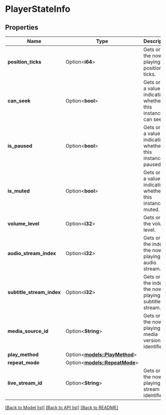 # PlayerStateInfo

## Properties

Name | Type | Description | Notes
------------ | ------------- | ------------- | -------------
**position_ticks** | Option<**i64**> | Gets or sets the now playing position ticks. | [optional]
**can_seek** | Option<**bool**> | Gets or sets a value indicating whether this instance can seek. | [optional]
**is_paused** | Option<**bool**> | Gets or sets a value indicating whether this instance is paused. | [optional]
**is_muted** | Option<**bool**> | Gets or sets a value indicating whether this instance is muted. | [optional]
**volume_level** | Option<**i32**> | Gets or sets the volume level. | [optional]
**audio_stream_index** | Option<**i32**> | Gets or sets the index of the now playing audio stream. | [optional]
**subtitle_stream_index** | Option<**i32**> | Gets or sets the index of the now playing subtitle stream. | [optional]
**media_source_id** | Option<**String**> | Gets or sets the now playing media version identifier. | [optional]
**play_method** | Option<[**models::PlayMethod**](PlayMethod.md)> |  | [optional]
**repeat_mode** | Option<[**models::RepeatMode**](RepeatMode.md)> |  | [optional]
**live_stream_id** | Option<**String**> | Gets or sets the now playing live stream identifier. | [optional]

[[Back to Model list]](../README.md#documentation-for-models) [[Back to API list]](../README.md#documentation-for-api-endpoints) [[Back to README]](../README.md)


